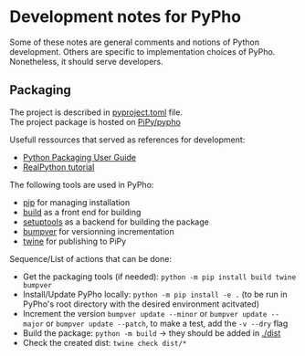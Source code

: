 # Development notes for PyPho

Some of these notes are general comments and notions of Python development.
Others are specific to implementation choices of PyPho.
Nonetheless, it should serve developers.

## Packaging

The project is described in [pyproject.toml](./pyproject.toml) file.  
The project package is hosted on [PiPy/pypho](https://pypi.org/project/pypho/)

Usefull ressources that served as references for development:
* [Python Packaging User Guide](https://packaging.python.org/en/latest/tutorials/packaging-projects/) 
* [RealPython tutorial](https://realpython.com/pypi-publish-python-package/#version-your-package) 

The following tools are used in PyPho:
* [pip](https://packaging.python.org/en/latest/key_projects/#pip) for managing installation
* [build](https://packaging.python.org/en/latest/key_projects/#build) as a front end for building
* [setuptools](https://setuptools.pypa.io/en/latest/index.html) as a backend for building the package
* [bumpver](https://pypi.org/project/bumpver/) for versionning incrementation
* [twine](https://packaging.python.org/en/latest/key_projects/#twine) for publishing to PiPy

Sequence/List of actions that can be done:
* Get the packaging tools (if needed): ```python -m pip install build twine bumpver```
* Install/Update PyPho locally: ```python -m pip install -e .``` (to be run in PyPho's root directory with the desired environment acitvated)
* Increment the version ```bumpver update --minor``` or ```bumpver update --major``` or ```bumpver update --patch```, to make a test, add the ```-v --dry``` flag
* Build the package: ```python -m build``` -> they should be added in [./dist](./dist)
* Check the created dist: ```twine check dist/*```
